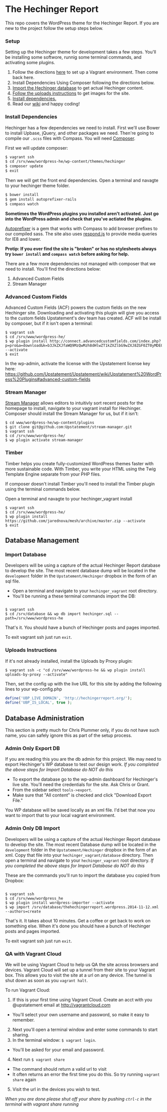 The Hechinger Report
====================

This repo covers the WordPress theme for the Hechinger Report. If you are new to the project follow the setup steps below.

### Setup

Setting up the Hechinger theme for development takes a few steps. You'll be installing some softwore, runnig some terminal commands, and activating some plugins.

1. Follow the directions [here](https://github.com/Upstatement/hechinger_vagrant) to set up a Vagrant environment. Then come back here.
2. Install Dependencies Using Composer following the directions below.
3. [Import the Hechinger database](#import-database) to get actual Hechinger content.
4. [Follow the uploads instructions](#uploads-instructions) to get images for the site.
5. [Install dependencies.](#install-dependencies)
6. Read our [wiki](https://github.com/Upstatement/hechinger/wiki) and happy coding!


### Install Dependencies

Hechinger has a few dependencies we need to install. First we'll use Bower to install Upbase, jQuery, and other packages we need. Then're going to compile our `.scss` files with Compass. You will need [Composer](https://getcomposer.org/doc/00-intro.md#globally).

First we will update composer:

```bash
$ vagrant ssh
$ cd /srv/www/wordpress-he/wp-content/themes/hechinger
$ composer update
$ exit
```

Then we will get the front end dependencies. Open a terminal and navagte to your hechinger theme folder.

```bash
$ bower install
$ gem install autoprefixer-rails
$ compass watch
```

**Sometimes the WordPress plugins you installed aren't activated. Just go into the WordPress admin and check that you've actiated the plugins.**

[Autoprefixer](https://github.com/postcss/autoprefixer) is a gem that works with Compass to add browser prefixes to our compiled sass.
The site also uses [respond.js](https://github.com/scottjehl/Respond) to provide media queries for IE8 and lower.

**Protip: If you ever find the site is "broken" or has no stylesheets always try `bower install` and `compass watch` before asking for help.**

There are a few more dependencies not managed with composer that we need to install. You'll find the directions below:

1. Advanced Custom Fields
1. Stream Manager

### Advanced Custom Fields

Advanced Custom Fields (ACF) powers the custom fields on the new Hechinger site. Downloading and activating this plugin will give you access to the custom fields Upstatement's dev team has created. ACF will be install by composer, but if it isn't open a terminal:

```
$ vagrant ssh
$ cd /srv/www/wordpress-he/
$ wp plugin install http://connect.advancedcustomfields.com/index.php?p=pro&a=download&k=b3JkZXJfaWQ9MzQwMzh8dHlwZT1kZXZlbG9wZXJ8ZGF0ZT0yMDE0LTA3LTA5IDEyOjU4OjA4 --activate
$ exit
```
In the wp-admin, activate the license with the Upstatement license key here: https://github.com/Upstatement/Upstatement/wiki/Upstatement%20WordPress%20Plugins#advanced-custom-fields

### Stream Manager

[Stream Manager](http://github.com/Upstatement/Stream-Manager) allows editors to intuitivly sort recent posts for the homepage to install, navigate to your vagrant install for Hechinger. Composer should install the Stream Manager for us, but if it isn't:

```
$ cd www/wordpress-he/wp-content/plugins
$ git clone git@github.com:Upstatement/stream-manager.git
$ vagrant ssh
$ cd /srv/www/wordpress-he/
$ wp plugin activate stream-manager
```

### Timber

Timber helps you create fully-customized WordPress themes faster with more sustainable code. With Timber, you write your HTML using the Twig Template Engine separate from your PHP files.

If composer doesn't install Timber you'll need to install the Timber plugin using the terminal commands below.

Open a terminal and navagte to your hechinger_vagrant install

```
$ vagrant ssh
$ cd /srv/www/wordpress-he/
$ wp plugin install https://github.com/jarednova/mesh/archive/master.zip --activate
$ exit
```

## Database Management

### Import Database

Developers will be using a capture of the actual Hechinger Report database to develop the site. The most recent database dump will be located in the `development` folder in the `Upstatement/Hechinger` dropbox in the form of an sql file.

- Open a terminal and navigate to your `hechinger_vagrant` root directory.
- You'll be running a these terminal commands import the DB:

```

$ vagrant ssh
$ cd /srv/database && wp db import hechinger.sql --path=/srv/www/wordpress-he

```

That's it. You should have a bunch of Hechinger posts and pages imported.

To exit vagrant ssh just run `exit`.

### Uploads Instructions

If it's not already installed, install the Uploads by Proxy plugin:
```
$ vagrant ssh -c "cd /srv/www/wordpress-he && wp plugin install uploads-by-proxy --activate"
```
Then, set the config up with the live URL for this site by adding the following lines to your wp-config.php
```php
define('UBP_LIVE_DOMAIN', 'http://hechingerreport.org/');
define('UBP_IS_LOCAL', true );
```

## Database Administration

This section is pretty much for Chris Plummer only, if you do not have such name, you can safely ignore this as part of the setup process.

### Admin Only Export DB

If you are reading this you are the db admin for this project. We may need to export Hechinger's WP database to test our design work. _If you completed the above steps for Import Database do NOT do this_

- To export the database go to the wp-admin dashboard for Hechinger's live site. You'll need the credentials for the site. Ask Chris or Grant.
- From the sidebar select `tools->export`.
- Make sure that "All content" is checked and click "Download Export File."

You WP database will be saved locally as an xml file. I'd bet that now you want to import that to your local vagrant environment.

### Admin Only DB Import

Developers will be using a capture of the actual Hechinger Report database to develop the site. The most recent Database dump will be located in the `development` folder in the `Upstatement/Hechinger` dropbox in the form of an xml. Copy that file into your `hechinger_vagrant/database` directory. Then open a terminal and navigate to your `hechinger_vagrant` root directory. _If you completed the above steps for Import Database do NOT do this_

These are the commands you'll run to import the database you copied from Dropbox:

```shell

$ vagrant ssh
$ cd /srv/www/wordpress_he
$ wp plugin install wordpress-importer --activate
$ wp import /srv/database/thehechingerreport.wordpress.2014-11-12.xml --authors=create

```

That's it. It takes about 10 minutes. Get a coffee or get back to work on something else. When it's done you should have a bunch of Hechinger posts and pages imported.

To exit vagrant ssh just run `exit`.

### QA with Vagrant Cloud

We will be using Vagrant Cloud to help us QA the site across browsers and devices. Vagrant Cloud will set up a tunnel from their site to your Vagrant box. This allows you to visit the site at a url on any device. The tunnel is shut down as soon as you `vagrant halt`.

To run Vagrant Cloud:

1. If this is your first time using Vagrant Cloud. Create an acct with you @upstatement email at http://vagrantcloud.com
 - You'll select your own username and password, so make it easy to remember.
2. Next you'll open a terminal window and enter some commands to start sharing.
3. In the terminal window: `$ vagrant login`.
 - You'll be asked for your email and password.
4. Next run `$ vagrant share`
 - The command should return a valid url to visit
 - It often returns an error the first time you do this. So try running `vagrant share` again
5. Visit the url in the devices you wish to test.

_When you are done please shut off your share by pushing `ctrl-c` in the terminal with vagrant share running_
